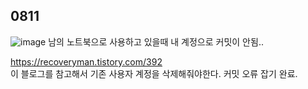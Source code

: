 ## 0811 
![image](https://user-images.githubusercontent.com/66929074/128974202-2ab6fe62-2c71-49e4-b9c7-ad0d79fb1d5a.png)
남의 노트북으로 사용하고 있을때 내 계정으로 커밋이 안됨.. <br>

https://recoveryman.tistory.com/392 <br>
이 블로그를 참고해서 기존 사용자 계정을 삭제해줘야한다. 커밋 오류 잡기 완료.
